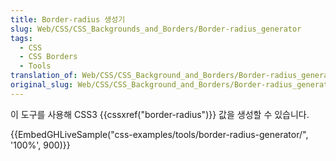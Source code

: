 ```yaml
---
title: Border-radius 생성기
slug: Web/CSS/CSS_Backgrounds_and_Borders/Border-radius_generator
tags:
  - CSS
  - CSS Borders
  - Tools
translation_of: Web/CSS/CSS_Background_and_Borders/Border-radius_generator
original_slug: Web/CSS/CSS_Background_and_Borders/Border-radius_generator
---
```


이 도구를 사용해 CSS3 {{cssxref("border-radius")}} 값을 생성할 수 있습니다.

{{EmbedGHLiveSample("css-examples/tools/border-radius-generator/", '100%', 900)}}
